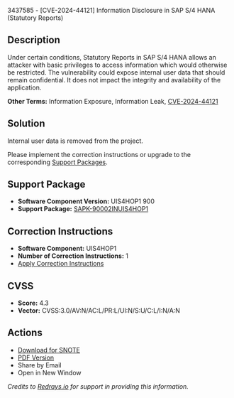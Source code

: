 3437585 - [CVE-2024-44121] Information Disclosure in SAP S/4 HANA (Statutory Reports)

## Description

Under certain conditions, Statutory Reports in SAP S/4 HANA allows an attacker with basic privileges to access information which would otherwise be restricted. The vulnerability could expose internal user data that should remain confidential. It does not impact the integrity and availability of the application.

**Other Terms:** Information Exposure, Information Leak, [CVE-2024-44121](https://www.cve.org/CVERecord?id=CVE-2024-44121)

## Solution

Internal user data is removed from the project.

Please implement the correction instructions or upgrade to the corresponding [Support Packages](https://me.sap.com/supportpackage/SAPK-90002INUIS4HOP1).

## Support Package

- **Software Component Version:** UIS4HOP1 900
- **Support Package:** [SAPK-90002INUIS4HOP1](https://me.sap.com/supportpackage/SAPK-90002INUIS4HOP1)

## Correction Instructions

- **Software Component:** UIS4HOP1
- **Number of Correction Instructions:** 1
- [Apply Correction Instructions](https://me.sap.com/corrins/0003437585/20280)

## CVSS

- **Score:** 4.3
- **Vector:** CVSS:3.0/AV:N/AC:L/PR:L/UI:N/S:U/C:L/I:N/A:N

## Actions

- [Download for SNOTE](https://notesdownloads.sap.com/note/0040000000965072024)
- [PDF Version](https://userapps.support.sap.com/sap/support/sfm/notes/print/0003437585?language=en-US&token=3E3E711BC3CFEF0EB84E02073F18F7A1)
- Share by Email
- Open in New Window

*Credits to [Redrays.io](https://redrays.io) for support in providing this information.*